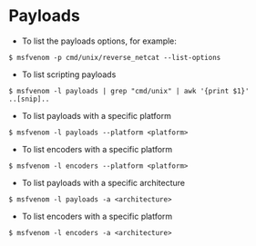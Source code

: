 # Payloads

- To list the payloads options, for example:

`$ msfvenom -p cmd/unix/reverse_netcat --list-options`

- To list scripting payloads

```
$ msfvenom -l payloads | grep "cmd/unix" | awk '{print $1}'
..[snip]..
```

- To list payloads with a specific platform

`$ msfvenom -l payloads --platform <platform>`

- To list encoders with a specific platform

`$ msfvenom -l encoders --platform <platform>`

- To list payloads with a specific architecture

`$ msfvenom -l payloads -a <architecture>`

- To list encoders with a specific platform

`$ msfvenom -l encoders -a <architecture>`